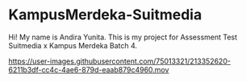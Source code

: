 # KampusMerdeka-Suitmedia

Hi! My name is Andira Yunita. This is my project for Assessment Test Suitmedia x Kampus Merdeka Batch 4.

https://user-images.githubusercontent.com/75013321/213352620-6211b3df-cc4c-4ae6-879d-eaab879c4960.mov

